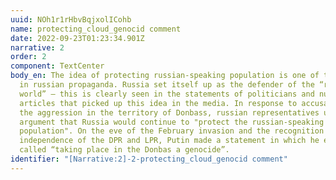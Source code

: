 ```yaml
---
uuid: NOh1r1rHbvBqjxolICohb
name: protecting_cloud_genocid comment
date: 2022-09-23T01:23:34.901Z
narrative: 2
order: 2
component: TextCenter
body_en: The idea of ​​protecting russian-speaking population is one of the main
  in russian propaganda. Russia set itself up as the defender of the “russian
  world” – this is clearly seen in the statements of politicians and numerous
  articles that picked up this idea in the media. In response to accusations of
  the aggression in the territory of Donbass, russian representatives uses the
  argument that Russia would continue to "protect the russian-speaking
  population". On the eve of the February invasion and the recognition of the
  independence of the DPR and LPR, Putin made a statement in which he even
  called “taking place in the Donbas a genocide”.
identifier: "[Narrative:2]-2-protecting_cloud_genocid comment"
---
```


